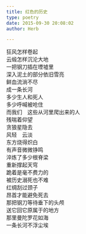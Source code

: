 ```yaml
---  
title: 红色的历史  
type: poetry  
date: 2015-09-30 20:08:02  
author: Herb  

---    
```

狂风怎样卷起    
云缎怎样沉沦大地    
一把钢刀插在堙墟里    
深入泥土的部分依旧雪亮    
鲜血流淌不尽    
成一条长河    
多少生人和死人    
多少呼喊被呛住    
而我们　这些从河里爬出来的人    
残喘着仰望    
贪狼星隐去    
风轻　云淡    
东方烧得炽白    
有声音微微铮鸣    
淬炼了多少根脊梁    
重新撑起天穹    
跪着是毫不费力的    
被历史溺死也不难    
红绸刮过颈子    
昂首才能避免死去    
那把钢刀等待垂下的头颅    
送它回它原属于的地方    
那里曼陀罗花如海    
一条长河不浮尘埃  
